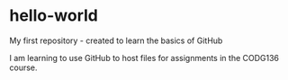 # hello-world
My first repository - created to learn the basics of GitHub

I am learning to use GitHub to host files for assignments in the CODG136 course.
